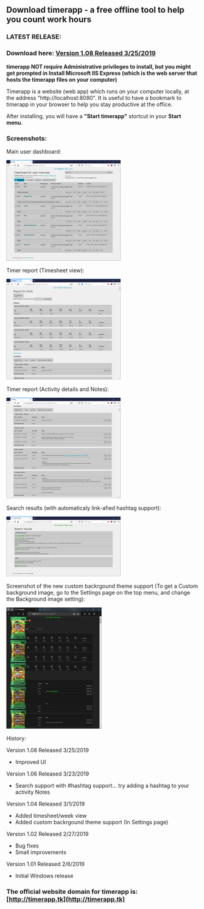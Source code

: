 ## Download timerapp - a free offline tool to help you count work hours

### LATEST RELEASE:

### Download here: [Version 1.08 Released 3/25/2019](https://github.com/andreizilla/timerapp/raw/master/timerapp.msi)

**timerapp NOT require Administrative privileges to install, but you might get prompted in Install Microsoft IIS Express (which is the web server that hosts the timerapp files on your computer)**

Timerapp is a website (web app) which runs on your computer locally, at the address "http://localhost:8080". It is useful to have a bookmark to timerapp in your browser to help you stay productive at the office.

After installing, you will have a **"Start timerapp"** stortcut in your **Start menu**.

### Screenshots:

Main user dashboard:

<img src="https://raw.githubusercontent.com/andreizilla/timerapp/master/timerapp-dashboard.png" />

Timer report (Timesheet view):

<img src="https://raw.githubusercontent.com/andreizilla/timerapp/master/timerapp-report.png" />

Timer report (Activity details and Notes):

<img src="https://raw.githubusercontent.com/andreizilla/timerapp/master/timerapp-report2.png" />

Search results (with automaticaly link-afied hashtag support):

<img src="https://raw.githubusercontent.com/andreizilla/timerapp/master/timerapp-search.png" />

Screenshot of the new custom backrgound theme support (To get a Custom background image, go to the Settings page on the top menu, and change the Background image setting):

<img src="https://raw.githubusercontent.com/andreizilla/timerapp/master/timerapp_report_small.png" />

History:

Version 1.08 Released 3/25/2019
- Improved UI

Version 1.06 Released 3/23/2019
- Search support with #hashtag support... try adding a hashtag to your activity Notes

Version 1.04 Released 3/1/2019
- Added timesheet/week view
- Added custom backrgound theme support (In Settings page)

Version 1.02 Released 2/27/2019
- Bug fixes
- Small improvements

Version 1.01 Released 2/6/2019
- Initial Windows release


### The official website domain for timerapp is: [http://timerapp.tk](http://timerapp.tk)
